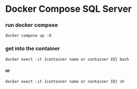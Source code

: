 # Docker Compose SQL Server

### run docker compose 
 ``` shell
docker compose up -d
 ```
### get into the container
 ``` shell
docker exect -it {container name or container ID} bash
 ```
#### or
 ``` shell
docker exect -it {container name or container ID} sh
 ```